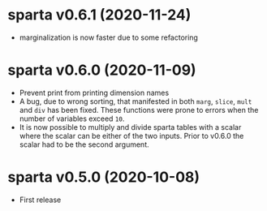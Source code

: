 # sparta v0.6.1 (2020-11-24)

 * marginalization is now faster due to some refactoring

# sparta v0.6.0 (2020-11-09)

 * Prevent print from printing dimension names
 * A bug, due to wrong sorting, that manifested in both `marg`, `slice`, `mult` and `div` has been fixed. These functions were prone to errors when the number of variables exceed `10`.
 * It is now possible to multiply and divide sparta tables with a scalar where the scalar can be either of the two inputs. Prior to v0.6.0 the scalar had to be the second argument.

# sparta v0.5.0 (2020-10-08)

 * First release
